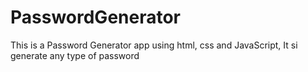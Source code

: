# PasswordGenerator
This is a Password Generator app using html, css and JavaScript, It si generate any type of password
